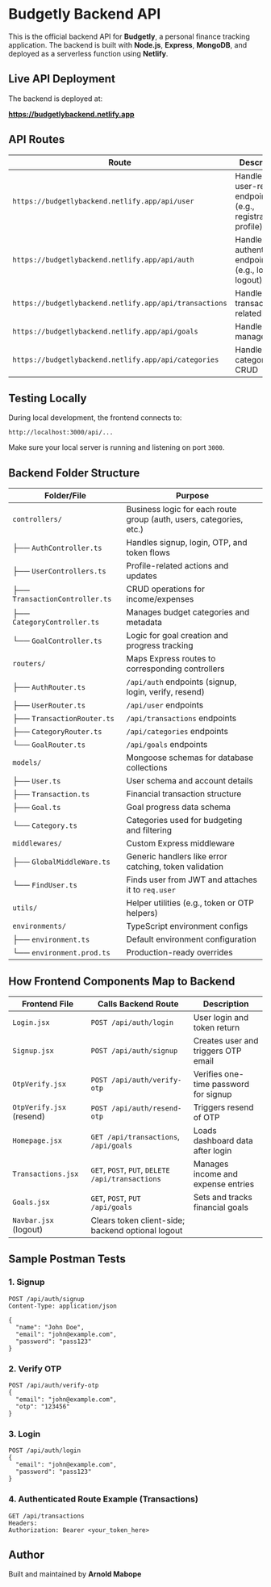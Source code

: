 
# Budgetly Backend API

This is the official backend API for **Budgetly**, a personal finance tracking application. The backend is built with **Node.js**, **Express**, **MongoDB**, and deployed as a serverless function using **Netlify**.

## Live API Deployment

The backend is deployed at:

**https://budgetlybackend.netlify.app**

## API Routes

| Route                                                  | Description                                                      |
| ------------------------------------------------------ | ---------------------------------------------------------------- |
| `https://budgetlybackend.netlify.app/api/user`         | Handles all user-related endpoints (e.g., registration, profile) |
| `https://budgetlybackend.netlify.app/api/auth`         | Handles authentication endpoints (e.g., login, logout)           |
| `https://budgetlybackend.netlify.app/api/transactions` | Handles transactions-related logic                               |
| `https://budgetlybackend.netlify.app/api/goals`        | Handles goal management                                          |
| `https://budgetlybackend.netlify.app/api/categories`   | Handles category CRUD                                            |

## Testing Locally

During local development, the frontend connects to:

```
http://localhost:3000/api/...
```

Make sure your local server is running and listening on port `3000`.

## Backend Folder Structure

| Folder/File                     | Purpose                                                                 |
|--------------------------------|-------------------------------------------------------------------------|
| `controllers/`                 | Business logic for each route group (auth, users, categories, etc.)    |
| ├── `AuthController.ts`        | Handles signup, login, OTP, and token flows                            |
| ├── `UserControllers.ts`       | Profile-related actions and updates                                    |
| ├── `TransactionController.ts` | CRUD operations for income/expenses                                    |
| ├── `CategoryController.ts`    | Manages budget categories and metadata                                 |
| └── `GoalController.ts`        | Logic for goal creation and progress tracking                          |
| `routers/`                     | Maps Express routes to corresponding controllers                       |
| ├── `AuthRouter.ts`            | `/api/auth` endpoints (signup, login, verify, resend)                  |
| ├── `UserRouter.ts`            | `/api/user` endpoints                                                  |
| ├── `TransactionRouter.ts`     | `/api/transactions` endpoints                                          |
| ├── `CategoryRouter.ts`        | `/api/categories` endpoints                                            |
| └── `GoalRouter.ts`            | `/api/goals` endpoints                                                 |
| `models/`                      | Mongoose schemas for database collections                              |
| ├── `User.ts`                  | User schema and account details                                        |
| ├── `Transaction.ts`           | Financial transaction structure                                        |
| ├── `Goal.ts`                  | Goal progress data schema                                              |
| └── `Category.ts`              | Categories used for budgeting and filtering                            |
| `middlewares/`                 | Custom Express middleware                                              |
| ├── `GlobalMiddleWare.ts`      | Generic handlers like error catching, token validation                 |
| └── `FindUser.ts`              | Finds user from JWT and attaches it to `req.user`                      |
| `utils/`                       | Helper utilities (e.g., token or OTP helpers)                          |
| `environments/`                | TypeScript environment configs                                         |
| ├── `environment.ts`           | Default environment configuration                                     |
| └── `environment.prod.ts`      | Production-ready overrides                                             |

## How Frontend Components Map to Backend

| Frontend File                          | Calls Backend Route                      | Description                                   |
|---------------------------------------|------------------------------------------|-----------------------------------------------|
| `Login.jsx`                            | `POST /api/auth/login`                   | User login and token return                   |
| `Signup.jsx`                           | `POST /api/auth/signup`                  | Creates user and triggers OTP email           |
| `OtpVerify.jsx`                        | `POST /api/auth/verify-otp`              | Verifies one-time password for signup         |
| `OtpVerify.jsx` (resend)               | `POST /api/auth/resend-otp`              | Triggers resend of OTP                        |
| `Homepage.jsx`                         | `GET /api/transactions`, `/api/goals`    | Loads dashboard data after login              |
| `Transactions.jsx`                     | `GET`, `POST`, `PUT`, `DELETE /api/transactions` | Manages income and expense entries   |
| `Goals.jsx`                            | `GET`, `POST`, `PUT /api/goals`          | Sets and tracks financial goals               |
| `Navbar.jsx` (logout)                  | Clears token client-side; backend optional logout

## Sample Postman Tests

### 1. Signup

```http
POST /api/auth/signup
Content-Type: application/json

{
  "name": "John Doe",
  "email": "john@example.com",
  "password": "pass123"
}
```

### 2. Verify OTP

```http
POST /api/auth/verify-otp
{
  "email": "john@example.com",
  "otp": "123456"
}
```

### 3. Login

```http
POST /api/auth/login
{
  "email": "john@example.com",
  "password": "pass123"
}
```

### 4. Authenticated Route Example (Transactions)

```http
GET /api/transactions
Headers:
Authorization: Bearer <your_token_here>
```

## Author

Built and maintained by **Arnold Mabope**
